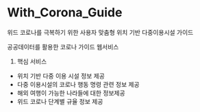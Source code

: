 # With_Corona_Guide
위드 코로나를 극복하기 위한 사용자 맞춤형 위치 기반 다중이용시설 가이드

공공데이터를 활용한 코로나 가이드 웹서비스

1. 핵심 서비스
 - 위치 기반 다중 이용 시설 정보 제공
 - 다중 이용시설의 코로나 행동 명령 관련 정보 제공
 - 해외 여행이 가능한 나라들에 대한 정보제공
 - 위드 코로나 단계별 규율 정보 제공
 

